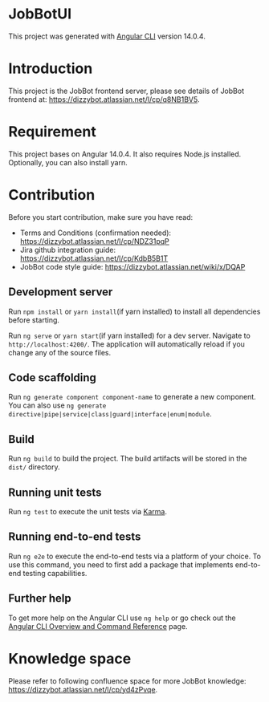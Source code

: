 # JobBotUI

This project was generated with [Angular CLI](https://github.com/angular/angular-cli) version 14.0.4.

# Introduction

This project is the JobBot frontend server, please see details of JobBot frontend at: https://dizzybot.atlassian.net/l/cp/q8NB1BV5.

# Requirement

This project bases on Angular 14.0.4. It also requires Node.js installed. Optionally, you can also install yarn.

# Contribution

Before you start contribution, make sure you have read:

- Terms and Conditions (confirmation needed): https://dizzybot.atlassian.net/l/cp/NDZ31pqP
- Jira github integration guide: https://dizzybot.atlassian.net/l/cp/KdbB5B1T
- JobBot code style guide: https://dizzybot.atlassian.net/wiki/x/DQAP

## Development server

Run `npm install` or `yarn install`(if yarn installed) to install all dependencies before starting.

Run `ng serve` or `yarn start`(if yarn installed) for a dev server. Navigate to `http://localhost:4200/`. The application will automatically reload if you change any of the source files.

## Code scaffolding

Run `ng generate component component-name` to generate a new component. You can also use `ng generate directive|pipe|service|class|guard|interface|enum|module`.

## Build

Run `ng build` to build the project. The build artifacts will be stored in the `dist/` directory.

## Running unit tests

Run `ng test` to execute the unit tests via [Karma](https://karma-runner.github.io).

## Running end-to-end tests

Run `ng e2e` to execute the end-to-end tests via a platform of your choice. To use this command, you need to first add a package that implements end-to-end testing capabilities.

## Further help

To get more help on the Angular CLI use `ng help` or go check out the [Angular CLI Overview and Command Reference](https://angular.io/cli) page.

# Knowledge space

Please refer to following confluence space for more JobBot knowledge: https://dizzybot.atlassian.net/l/cp/yd4zPvqe.
